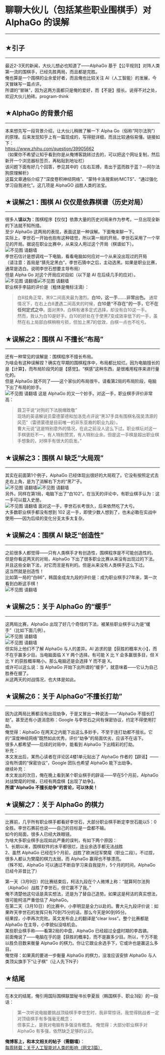 # 聊聊大伙儿（包括某些职业围棋手）对 AlphaGo 的误解 

-----

 ## ★引子
---

  
 最近2-3天的新闻，大伙儿想必也知道了——AlphaGo 基于【公平规则】对阵人类第一流的围棋手，已经先胜两局，而且都是完胜。  
 俺也算是一个围棋的业余爱好者，而且俺也比较关注 AI（人工智能）的发展，今天冒昧写一篇点评。  
 所谓的“冒昧”，因为这两方面都只是俺的爱好，而【不是】擅长。说得不对之处，欢迎大伙儿拍砖。program-think  
   
   
 ## ★AlphaGo 的背景介绍
--------------

  
 本来想先写一段背景介绍，让大伙儿稍微了解一下 Alpha Go（俗称“阿尔法狗”）的原理。后来发现知乎上有一篇现成的，写得挺详细，而且比较通俗易懂。链接如下：  
 <https://www.zhihu.com/question/39905662>  
 （如果你不希望让知乎看到你是从俺博客跳转过去的，可以把这个网址复制，然后新开一个浏览器标签页，再粘贴到地址栏）  
 该问题下面有好几个回答，参见其中的《左右互搏，青出于蓝而胜于蓝？—阿尔法狗原理解析》  
 这篇文章通俗介绍了“深度卷积神经网络”、“蒙特卡洛搜索树/MCTS”、“通过强化学习自我进化”。这几项是 AlphaGO 战胜人类的法宝。  
   
   
 ## ★误解之1：围棋 AI 仅仅是依靠棋谱（历史对局）
-------------------------

  
 很多人**误以为**：围棋程序【仅仅】依靠大量的历史对局来作为参考。一旦出现全新的下法就不知所措。  
 至少 AlphaGo 这两局的表现，表面这是一种误解。下面俺来聊一下。  
 实际上，李世石一开始也抱有这种错觉，所以第一局的开局，李世石采用了一个罕见的开局。据说在职业比赛中，从来没人用过这个开局（棋谱如下）。  
 ![不见图 请翻墙](images/pBXhMg2e-kFTdYaD-30ocFiwQY6APV6pwFBndazI-zjxwIHlQiCl29V0bg18Sm6DCoZZN8fmbn3lgDcEoh7-x3VGZERrCm2eQXTyf1XelIufobWNwzkmFtKoEjJtnc7SjHaNxnd2d0w)  
 李世石估计是想调戏一下电脑，看看电脑如何应对一个从来没出现过的开局  
 （请注意：首局是“猜先定黑白”，李世石猜中之后，主动选黑。如果是职业比赛，通常是选白。说明李世石想要主导布局）  
 但是 Alpha Go 对这个开局应对自如（以下是 AI 在后续几手的应对）。  
 ![不见图 请翻墙](images/7VjlkN_h2-yIFktMFKyEw241u1wBc6wqAwNwrOx7NvRJy1RMXoMy3-tk-RFlPMf7SGGcyrqVxUy22ohVDQP33VrP3BCeteCzIimAvSiOLMkz7Rq4VSVeGPHYzEZ-iWeORDS6uRsrOY4)![不见图 请翻墙](images/WDJP3ZxAM0kc-zP6Sdw-bqlgyNaziUE1uNLuCJvskJPQyvi0I26P9PyXawDZwr1D-dH65xxPSujnWTETQIig6gB6QLCs5loUsQFJ89koZxcTXc0LS8SI6x0C38zUrQPkeVot9lOmk5w)  
 职业棋手李喆的评价是（粗体是俺标注滴）：  
 
> 白8挂角正常，黑9二间高夹最为激烈。**白10，这一手……非常出色。** 
>  通常情况下，在右上白8遭遇二间高夹的时候，**白10是“不存在”的一手，它不在任何定式之中**。面对黑9，白棋有诸多定式选择，却没有白10这一手。  
>  然而，我认为白10是好手。白10的好处在于使黑7变成效率低下的一手，虽然在右上局部白棋稍稍亏损，但加上黑7的低效，白棋一点也不吃亏。  
   
 ## ★误解之2：围棋 AI 不擅长“布局”
-------------------

  
 还有一种常见的误解是：围棋程序不擅长布局。  
 为啥会有这种误解捏？确实在早期的围棋程序中，布局都比较烂。因为电脑擅长的是【计算】，而布局阶段凭的是【感觉】。“棋感”这种东西，是很难用程序来进行量化的。  
 但是 AlphaGo 就不同了——这个家伙的布局很牛。请看第2局的布局阶段，电脑下出了布局的妙手。  
 ![不见图 请翻墙](images/L7JawEKL7jK9kh_7zEkor_MK_l2cfk_vXz-iSO7HWMDTTpS66x2yTFLSGdj0Y6ubDNrBZ0ZvpP89l6bifg3iiNjTbt4yArNb2-kTy3ljPxdUhYOdDkFgPJAgZWvEoAn5R71GBPOQP6o) 这是 AlphaGo 的又一个妙手。对这一手，职业棋手评价非常高：  
 
> 聂卫平说“对狗的下法脱帽致敬”  
>  现场的英语解说员雷德蒙德和加洛克点评说“黑37手具有围棋名宿吴清源的风范”（雷德蒙德是目前唯一的非东亚裔的职业九段）。  
>  曹大元说“这是特别意外的情况，在此之前没人这么下过。职业棋坛对这一手棋褒贬不一，有人特别赞赏，有人特别业余。但是这一手棋是超出职业棋手想象的，对棋手有很大的启发。”  
>    
 ## ★误解之3：围棋 AI 缺乏“大局观”
-------------------

  
 其实在前面第1个例子，AlphaGo 已经体现出很好的大局观了。它没有按照定式去走右上角，是为了消解右下方的“黑7”子。  
 ![不见图 请翻墙](images/7VjlkN_h2-yIFktMFKyEw241u1wBc6wqAwNwrOx7NvRJy1RMXoMy3-tk-RFlPMf7SGGcyrqVxUy22ohVDQP33VrP3BCeteCzIimAvSiOLMkz7Rq4VSVeGPHYzEZ-iWeORDS6uRsrOY4)![不见图 请翻墙](images/WDJP3ZxAM0kc-zP6Sdw-bqlgyNaziUE1uNLuCJvskJPQyvi0I26P9PyXawDZwr1D-dH65xxPSujnWTETQIig6gB6QLCs5loUsQFJ89koZxcTXc0LS8SI6x0C38zUrQPkeVot9lOmk5w)  
 另外，同样在第1局，电脑下出了“白102”。在当天的评论中，有职业棋手认为：这一手可以载入史册。  
 ![不见图 请翻墙](images/dj2VmreDQw0RcpM7tZSUv8CqoSyssaBNz9EZI0TBQPVJv287YXJjJ-UYfsX1Fpdor73ex9LwojgJshil8whwmlfuT8DD3WUUoVb76Y-y1j5B7IdB4Oqy7p3TEhBHQKHWsu95VSddiWM) 面对这一手，李世石长考很久，后来依然吃了大亏。  
 大多数职业棋手都没有想到 102 这一手，即使少数人想到了，也未必敢在实战中使用——因为后续的变化分支太多太复杂。  
   
   
 ## ★误解之4：围棋 AI 缺乏“创造性”
-------------------

  
 之前很多人都觉得——只有人类棋手才有创造性，围棋程序是不可能创造性的。  
 但是你看这两天的对局，AlphaGo 下出了很多职业比赛从来没有出现过的下法。并且这些全新下法，对它而言是有利的。但是从来没有人类棋手这么下过。  
 这当然就是创造性！  
 比如第一局的“白86”，韩国金成龙九段的评价是：成为职业棋手27年来，第一次看到白断这手棋！  
 ![不见图 请翻墙](images/Sxlr4dvNcpkJwPGMAkRSbV8aNpVWqjuldiYOw5a0WV8yOvjE5Fqg66OfruwvuiZ-tFEBWE-Dqt8nlS6yyCyseBj6BoPJv-TYkSIlQmXuyMg2ySQ29o-ObkvCDqvtOrQ4O8mVukEoXtM)  
   
 ## ★误解之5：关于 AlphaGo 的“缓手”
----------------------

  
 这两局比赛，AlphaGo 出现了好几个奇怪的下法，被某些职业棋手认为是“缓手”（比如下面几例）。  
 ![不见图 请翻墙](images/Dlrtpc46qITc9LiNmnizG3r0z5u2fwrh9Sqc80UmtaWlU_ZRGsnU-pIPwMIbOCVA9KAz4n7zl5m3euDxIzSlPATCqOvUe_QWjZH25as4zgaImTYhdgP_tvrIBrhF2rzR5NucB1jtJKY)  
 ![不见图 请翻墙](images/YQbQAVG6S8-crWRgefTM2MuBI2IdKB-cUdWAi2_vVUoMgSA7pmw9-ciqlUNuHjbR14dpPGlWKTFBs9e_-DXWgYRoq9Aq6sOvTSvex9HKCxuai6GJiRWIgRJ_XpxUtCUBQAuNFOzhHE4)  
 但实际上他们不了解 AlphaGo 与人的差异。AI 追求的是【获胜的概率大小】，而不在乎赢多少目。当电脑面临 X Y 两个选择。有可能 X 比 Y 会多赢很多目，但 X 比 Y 的获胜概率略小。那么电脑还是会选择 Y 而不是 X。  
 或许可以这么说：当 AlphaGo 开始下出所谓的“缓手”，就意味着——它认为自己胜券在握了。  
 从这两天的对战情况，也大体是如此。  
   
   
 ## ★误解之6：关于 AlphaGo“不擅长打劫”
-----------------------

  
 因为这两局比赛都没有出现劫争，于是又冒出一种说法——“AlphaGo 不擅长打劫”。甚至还有小道消息称：Google 与李世石之间有保密协议，约定不得使用打劫。  
 俺觉得：AlphaGo 在两天之内能下出这么多妙手，不至于连打劫都不擅长。它的“深度神经网络”既然如此优秀，评价“劫争”的局面优劣，应该不在话下。  
 很多人都希望——后续的对局中，能看到 AlphaGo 下出精彩的打劫。  
 补充：  
 本文发出后，某热心读者在评论区4楼1单元贴出了 AlphaGo 作者的【辟谣】——没有所谓的“保密协议”，Google 团队也希望 AlphaGo 能下出劫争。  
 继续补充：  
 本文发出的次日，俺在晚上看到某个职业棋手的辟谣——早在5个月前，AlphaGo 对战樊麾的时候，已经有两盘棋【出现了劫争】。  
 **所谓“AlphaGo 不擅长劫争”的言论，可以休矣！** 
   
   
 ## ★误解之7：关于 AlphaGo 的棋力
--------------------

  
 比赛前，几乎所有职业棋手都看好李世石，大部分职业棋手断定李世石能以5：0全胜。李世石赛前也说——自己的目标是一盘都不输。  
 如今的局面，很多人已经大跌眼镜。  
 为啥大多职业棋手出现如此严重的误判，有如下两个原因：  
 1、长期以来，围棋软件的水平都很烂，连业余选手都无法战胜  
 2、虽然 AlphaGo 已经在5个月前，战胜了欧洲冠军樊麾（职业二段）。不过捏，很多人都认为樊麾的棋力太弱，而 AlphaGo 赢得也不够漂亮。  
 （殊不知，AlphaGo 可以通过不断自学习来自我提升，5个月的时间，AlphaGo 已经今非昔比了）  
   
 第一天（3月9日）的比赛结束后，柯洁九段在个人微博上称：“就算阿尔法狗（AlphaGo）战胜了李世石，但它赢不了我。”  
 俺不清楚他这句话是真实想法，还是为了替自己造势。如果这是柯洁的真实想法，很可能柯洁严重低估了 AlphaGo。  
 在第二天（3月10日）的比赛中，小李明显是全力以赴的。曹大元九段评价说：如果昨天李世石的发挥只有70到75分的话，那么今天是90到95分。  
 结果捏，小李再次完败。英文发布会上的翻译是“clear loss”。整个比赛都是 AlphaGo 在主导，小李貌似没啥机会。  
 某些职业棋手称——看第2局的中盘，AlphaGo 已经超过全盛时期的李昌镐。  
 前面俺说了——电脑在乎的是【获胜的概率】，而不是赢多少目。所以，千万不能以胜负目数来衡量 AlphaGo 的棋力。你让它跟业余选手下，它或许也是赢这么多目。  
 俺觉得：如果真的要进一步衡量 AlphaGo 的棋力，没准应该安排 AlphaGo 与人类顶尖旗手下“让子棋”（让人先下N子）  
   
   
 ## ★结尾
---

  
 在本文的结尾，俺引用国际围棋联盟秘书长李夏辰（韩国棋手、职业3段）的一段话：  
 
> 第一次听说电脑要挑战顶级棋手李世乭时，我非常惊讶。我觉得挑战者一定对顶级棋手有多强毫无概念；  
>  但事实上，是我对电脑有多强没有概念。 俺觉得：大部分职业棋手对 AlphaGo 有多强，依然缺乏足够的认识。  
   
   
 **俺博客上，和本文相关的帖子（需翻墙）**：  
 [每周转载：关于人工智能对人类的影响（网文3篇）](https://program-think.blogspot.com/2012/07/weekly-share-10.html) 